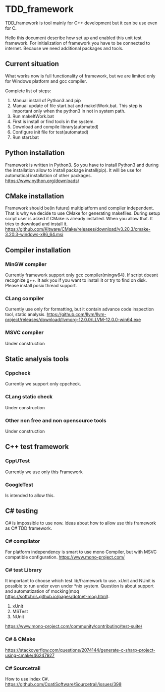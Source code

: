 # TDD_framework
TDD_framework is tool mainly for C++ development but it can be use even for C.

Hello this document describe how set up and enabled this unit test framework.
For initialization of framework you have to be connected to internet. Because
we need additional packages and tools.

## Current situation
What works now is full functionality of framework, but we are limited only for Windows platform and gcc compiler.


Complete list of steps:
1. Manual install of Python3 and pip
2. Manual update of file start.bat and makeItWork.bat. This step is important only when the python3 in not in system path.
3. Run makeItWork.bat
  1. First is install or find tools in the system.
  2. Download and compile library(automated)
  3. Configure init file for test(automated)
4. Run start.bat


## Python installation
Framework is written in Python3. So you have to install Python3 and during
the installation allow to install package install(pip). It will be use for
automatical installation of other packages.
https://www.python.org/downloads/

## CMake installation
Framework should be(in future) multiplatform and compiler independent. That is
why we decide to use CMake for generating makefiles. During setup script user is
asked if CMake is already installed. When you allow that. It tries to download
and install it.
https://github.com/Kitware/CMake/releases/download/v3.20.3/cmake-3.20.3-windows-x86_64.msi

## Compiler installation
### MinGW compiler
Currently framework support only gcc compiler(mingw64). If script doesnt
recognize g++. It ask you if you want to install it or try to find on disk.
Please install posix thread support.
### CLang compiler
Currently use only for formatting, but it contain advance code inspection tool,
static analysis.
https://github.com/llvm/llvm-project/releases/download/llvmorg-12.0.0/LLVM-12.0.0-win64.exe
### MSVC compiler
Under construction

## Static analysis tools
### Cppcheck
Currently we support only cppcheck.
### CLang static check
Under construction
### Other non free and non opensource tools
Under construction

## C++ test framework
### CppUTest
Currently we use only this Framework
### GoogleTest
Is intended to allow this.

## C# testing
C# is impossible to use now.
Ideas about how to allow use this framework as C# TDD framework.
### C# compilator
For platform independency is smart to use mono Compiler, but with MSVC compatible configuration.
https://www.mono-project.com/
### C# test Library
It important to choose which test lib/framework to use. xUnit and NUnit is possible to run under even under *nix system.
Question is about support and automatization of mocking(moq https://softchris.github.io/pages/dotnet-moq.html).
1. xUnit
2. MSTest
3. NUnit

https://www.mono-project.com/community/contributing/test-suite/

### C# & CMake
https://stackoverflow.com/questions/2074144/generate-c-sharp-project-using-cmake/46247927

### C# Sourcetrail
How to use index C#.
https://github.com/CoatiSoftware/Sourcetrail/issues/398
